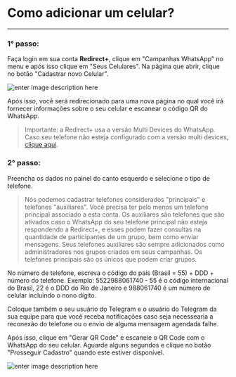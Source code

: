 ﻿# Como adicionar um celular?

<hr>

### 1° passo:

Faça login em sua conta **Redirect+**, clique em "Campanhas WhatsApp" no menu e após isso clique em "Seus Celulares". Na página que abrir, clique no botão "Cadastrar novo Celular".

![enter image description here](https://i.imgur.com/7zqmViV.png)

Após isso, você será redirecionado para uma nova página no qual você irá fornecer informações sobre o seu celular e escanear o código QR do WhatsApp.

>Importante: a Redirect+ usa a versão Multi Devices do WhatsApp. Caso seu telefone não esteja configurado com a versão multi devices, <a href="/#/docs/como-acionar-multi-devices">clique aqui</a>.

### 2° passo:

Preencha os dados no painel do canto esquerdo e selecione o tipo de telefone.

> Nós podemos cadastrar telefones considerados "principais" e telefones "auxiliares". Você precisa ter pelo menos um telefone principal associado a esta conta. Os auxiliares são telefones que são ativados caso o WhatsApp do seu telefone principal não esteja respondendo a Redirect+, e esses podem fazer consultas na quantidade de participantes de um grupo, bem como enviar mensagens. Seus telefones auxiliares são sempre adicionados como administradores nos grupos criados em seus campanhas. Os telefones principais são os únicos que podem criar grupos.

No número de telefone, escreva o código do país (Brasil = 55) + DDD + número do telefone. Exemplo: 5522988061740 - 55 é o código internacional do Brasil, 22 é o DDD do Rio de Janeiro e 988061740 é um número de celular incluindo o nono dígito.

Coloque também o seu usuário do Telegram e o usuário do Telegram da sua equipe para que você receba notificações caso seja necessearia a reconexão do telefone ou o envio de alguma mensagem agendada falhe.

Após isso, clique em "Gerar QR Code" e escaneie o QR Code com o WhatsApp do seu celular. Aguarde alguns segundos e clique no botão "Prosseguir Cadastro" quando este estiver disponível.

![enter image description here](https://i.imgur.com/UevxfNa.png)
